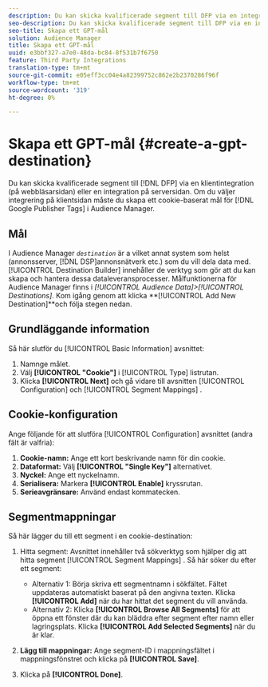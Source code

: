 ```yaml
---
description: Du kan skicka kvalificerade segment till DFP via en integrering på klientsidan (webbläsarsidan) eller via en integrering på serversidan. Om du väljer integrering på klientsidan måste du skapa ett cookie-baserat mål för Google Publisher-taggar i Audience Manager.
seo-description: Du kan skicka kvalificerade segment till DFP via en integrering på klientsidan (webbläsarsidan) eller via en integrering på serversidan. Om du väljer integrering på klientsidan måste du skapa ett cookie-baserat mål för Google Publisher-taggar i Audience Manager.
seo-title: Skapa ett GPT-mål
solution: Audience Manager
title: Skapa ett GPT-mål
uuid: e3bbf327-a7e0-48da-bc84-8f531b7f6750
feature: Third Party Integrations
translation-type: tm+mt
source-git-commit: e05eff3cc04e4a82399752c862e2b2370286f96f
workflow-type: tm+mt
source-wordcount: '319'
ht-degree: 0%

---
```



# Skapa ett GPT-mål {#create-a-gpt-destination}

Du kan skicka kvalificerade segment till [!DNL DFP] via en klientintegration (på webbläsarsidan) eller en integration på serversidan. Om du väljer integrering på klientsidan måste du skapa ett cookie-baserat mål för [!DNL Google Publisher Tags] i Audience Manager.

## Mål 

I Audience Manager *`destination`* är a vilket annat system som helst (annonsserver, [!DNL DSP]annonsnätverk etc.) som du vill dela data med. [!UICONTROL Destination Builder] innehåller de verktyg som gör att du kan skapa och hantera dessa dataleveransprocesser. Målfunktionerna för Audience Manager finns i *[!UICONTROL Audience Data]>[!UICONTROL Destinations]*. Kom igång genom att klicka **[!UICONTROL Add New Destination]**och följa stegen nedan.

## Grundläggande information

Så här slutför du [!UICONTROL Basic Information] avsnittet:

1. Namnge målet.
1. Välj **[!UICONTROL "Cookie"]** i [!UICONTROL Type] listrutan.
1. Klicka **[!UICONTROL Next]** och gå vidare till avsnitten [!UICONTROL Configuration] och [!UICONTROL Segment Mappings] .

## Cookie-konfiguration

Ange följande för att slutföra [!UICONTROL Configuration] avsnittet (andra fält är valfria):

1. **Cookie-namn:** Ange ett kort beskrivande namn för din cookie.
1. **Dataformat:** Välj **[!UICONTROL "Single Key"]** alternativet.
1. **Nyckel:** Ange ett nyckelnamn.
1. **Serialisera:** Markera **[!UICONTROL Enable]** kryssrutan.
1. **Serieavgränsare:** Använd endast kommatecken.

## Segmentmappningar

Så här lägger du till ett segment i en cookie-destination:

1. Hitta segment: Avsnittet innehåller två sökverktyg som hjälper dig att hitta segment [!UICONTROL Segment Mappings] . Så här söker du efter ett segment:

   * Alternativ 1: Börja skriva ett segmentnamn i sökfältet. Fältet uppdateras automatiskt baserat på den angivna texten. Klicka **[!UICONTROL Add]** när du har hittat det segment du vill använda.
   * Alternativ 2: Klicka **[!UICONTROL Browse All Segments]** för att öppna ett fönster där du kan bläddra efter segment efter namn eller lagringsplats. Klicka **[!UICONTROL Add Selected Segments]** när du är klar.

1. **Lägg till mappningar:** Ange segment-ID i mappningsfältet i mappningsfönstret och klicka på **[!UICONTROL Save]**.

1. Klicka på **[!UICONTROL Done]**.